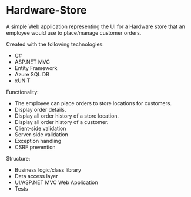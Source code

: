 # Hardware-Store

A simple Web application representing the UI for a Hardware store that an employee would use to place/manage customer orders. 

Created with the following technologies:
- C#
- ASP.NET MVC
- Entity Framework
- Azure SQL DB
- xUNIT
	

Functionality:
- The employee can place orders to store locations for customers.
- Display order details.
- Display all order history of a store location.
- Display all order history of a customer.
- Client-side validation
- Server-side validation
- Exception handling
- CSRF prevention
	
Structure:
- Business logic/class library
- Data access layer
- UI/ASP.NET MVC Web Application
- Tests
